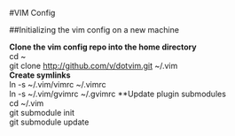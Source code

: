 #VIM Config  

##Initializing the vim config on a new machine

**Clone the vim config repo into the home directory**  
cd ~  
git clone http://github.com/v/dotvim.git ~/.vim  
**Create symlinks**  
ln -s ~/.vim/vimrc ~/.vimrc  
ln -s ~/.vim/gvimrc ~/.gvimrc 
**Update plugin submodules   
cd ~/.vim  
git submodule init  
git submodule update  
 
